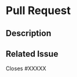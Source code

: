 # Pull Request

<!--Before contributing, please read our [contributing guidelines](https://github.com/nhcommunity/homepage/blob/main/CONTRIBUTING.md)-->

## Description

<!--A brief description of what your pull request does.-->

## Related Issue

<!--Is this related to an issue? Does it close one? If so, replace the XXXXX below with the issue number.-->

Closes #XXXXX
